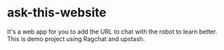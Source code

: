# ask-this-website
It's a web app for you to add the URL to chat with the robot to learn better. This is demo project using Ragchat and upstash.
